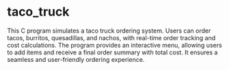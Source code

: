 # taco_truck
This C program simulates a taco truck ordering system. Users can order tacos, burritos, quesadillas, and nachos, with real-time order tracking and cost calculations. The program provides an interactive menu, allowing users to add items and receive a final order summary with total cost. It ensures a seamless and user-friendly ordering experience.
